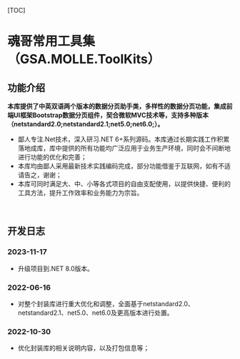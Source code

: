 [TOC]

# 魂哥常用工具集（GSA.MOLLE.ToolKits）

## 功能介绍

**本库提供了中英双语两个版本的数据分页助手类，多样性的数据分页功能，集成前端UI框架Bootstrap数据分页组件，契合微软MVC技术等，支持多种版本（netstandard2.0;netstandard2.1;net5.0;net6.0;）。**

- 鄙人专注.Net技术，深入研习.NET 6+系列源码。本库通过长期实践工作积累落地成库，库中提供的所有功能均广泛应用于业务生产环境，同时会不间断地进行功能的优化和完善；
- 本库均由鄙人采用最新技术实践编码完成，部分功能借鉴于互联网，如有不适请告之，谢谢；
- 本库可同时满足大、中、小等各式项目的自由支配使用，以提供快捷、便利的工具方法，提升工作效率和业务能力为宗旨。

<br>

## 开发日志

### 2023-11-17
- 升级项目到.NET 8.0版本。

### 2022-06-16
- 对整个封装库进行重大优化和调整，全面基于netstandard2.0、netstandard2.1、net5.0、net6.0及更高版本进行处置。

### 2022-10-30
- 优化封装库的相关说明内容，以及打包信息等；
